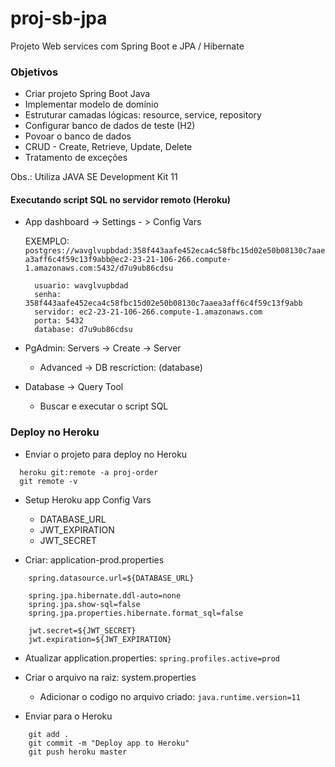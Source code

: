 # proj-sb-jpa

Projeto Web services com Spring Boot e JPA / Hibernate

### Objetivos

- Criar projeto Spring Boot Java
- Implementar modelo de domínio
- Estruturar camadas lógicas: resource, service, repository
- Configurar banco de dados de teste (H2)
- Povoar o banco de dados
- CRUD - Create, Retrieve, Update, Delete
- Tratamento de exceções

Obs.: Utiliza JAVA SE Development Kit 11


#### Executando script SQL no servidor remoto (Heroku)

- App dashboard -> Settings - > Config Vars

	EXEMPLO: 
		```postgres://wavglvupbdad:358f443aafe452eca4c58fbc15d02e50b08130c7aaea3aff6c4f59c13f9abb@ec2-23-21-106-266.compute-1.amazonaws.com:5432/d7u9ub86cdsu```

		usuario: wavglvupbdad
		senha: 358f443aafe452eca4c58fbc15d02e50b08130c7aaea3aff6c4f59c13f9abb
		servidor: ec2-23-21-106-266.compute-1.amazonaws.com
		porta: 5432
		database: d7u9ub86cdsu
    
- PgAdmin: Servers -> Create -> Server
  - Advanced -> DB rescriction: (database)
    
- Database -> Query Tool
  - Buscar e executar o script SQL
  
  
### Deploy no Heroku

- Enviar o projeto para deploy no Heroku
 ```
   heroku git:remote -a proj-order
   git remote -v
```


- Setup Heroku app Config Vars
	- DATABASE_URL
	- JWT_EXPIRATION
	- JWT_SECRET
	
	
- Criar: application-prod.properties
```
	spring.datasource.url=${DATABASE_URL}

	spring.jpa.hibernate.ddl-auto=none
	spring.jpa.show-sql=false
	spring.jpa.properties.hibernate.format_sql=false

	jwt.secret=${JWT_SECRET}
	jwt.expiration=${JWT_EXPIRATION}
```

- Atualizar application.properties: ```spring.profiles.active=prod```

- Criar o arquivo na raiz: system.properties
	- Adicionar o codigo no arquivo criado:  ```java.runtime.version=11```
	
- Enviar para o Heroku
```
	git add .
	git commit -m "Deploy app to Heroku"
	git push heroku master
```
